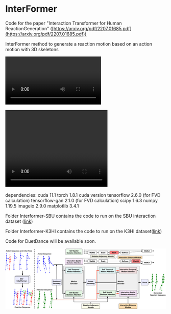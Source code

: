 # InterFormer

Code for the paper "Interaction Transformer for Human ReactionGeneration" ([https://arxiv.org/pdf/2207.01685.pdf](https://arxiv.org/pdf/2207.01685.pdf))

InterFormer method to generate a reaction motion based on an action motion with 3D skeletons

![](https://github.com/CRISTAL-3DSAM/InterFormer/tree/main/Videos/SBU_Punching.mp4)

<video width="320" height="240" controls>
  <source src="https://github.com/CRISTAL-3DSAM/InterFormer/blob/main/Videos/SBU_Punching.mp4" type="video/mp4">
</video>


dependencies:
cuda 11.1
torch 1.8.1 cuda version
tensorflow 2.6.0 (for FVD calculation)
tensorflow-gan 2.1.0 (for FVD calculation)
scipy 1.6.3
numpy 1.19.5
imageio 2.9.0
matplotlib 3.4.1

Folder Interformer-SBU contains the code to run on the SBU interaction dataset ([link](https://www3.cs.stonybrook.edu/~kyun/research/kinect_interaction/index.html))

Folder Interformer-K3HI contains the code to run on the K3HI dataset([link](http://www.lmars.whu.edu.cn/prof_web/zhuxinyan/DataSetPublish/dataset.html))

Code for DuetDance will be available soon.

![alt text](https://github.com/CRISTAL-3DSAM/InterFormer/blob/main/Figures/Interformer(1).jpg "InterFormer overview")

